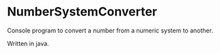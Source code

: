 # NumberSystemConverter
Console program to convert a number from a numeric system to another.

Written in java.
